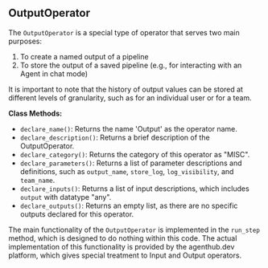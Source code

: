 ## **OutputOperator**

The `OutputOperator` is a special type of operator that serves two main purposes:

1. To create a named output of a pipeline
2. To store the output of a saved pipeline (e.g., for interacting with an Agent in chat mode)

It is important to note that the history of output values can be stored at different levels of granularity, such as for an individual user or for a team.

**Class Methods:**

- `declare_name()`: Returns the name 'Output' as the operator name.
- `declare_description()`: Returns a brief description of the OutputOperator.
- `declare_category()`: Returns the category of this operator as "MISC".
- `declare_parameters()`: Returns a list of parameter descriptions and definitions, such as `output_name`, `store_log`, `log_visibility`, and `team_name`.
- `declare_inputs()`: Returns a list of input descriptions, which includes `output` with datatype "any".
- `declare_outputs()`: Returns an empty list, as there are no specific outputs declared for this operator.

The main functionality of the `OutputOperator` is implemented in the `run_step` method, which is designed to do nothing within this code. The actual implementation of this functionality is provided by the agenthub.dev platform, which gives special treatment to Input and Output operators.